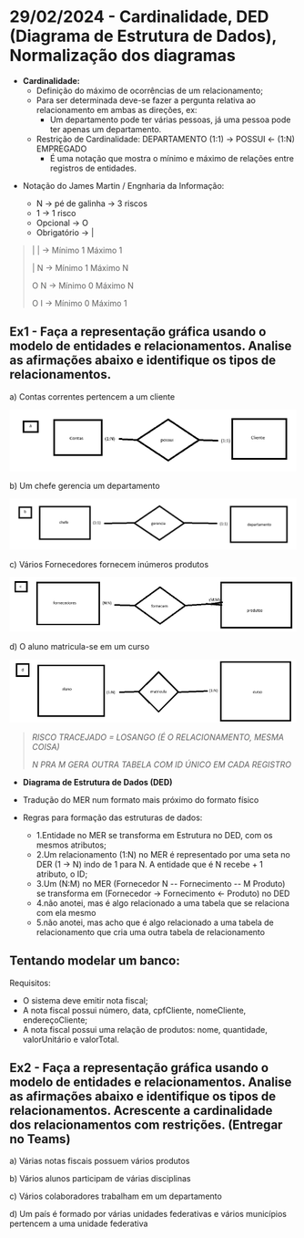 # 29/02/2024 - Cardinalidade, DED (Diagrama de Estrutura de Dados), Normalização dos diagramas

- **Cardinalidade:**
  - Definição do máximo de ocorrências de um relacionamento;
  - Para ser determinada deve-se fazer a pergunta relativa ao relacionamento em ambas as direções, ex:
    - Um departamento pode ter várias pessoas, já uma pessoa pode ter apenas um departamento.
  - Restrição de Cardinalidade: DEPARTAMENTO (1:1) -> POSSUI <- (1:N) EMPREGADO
    - É uma notação que mostra o mínimo e máximo de relações entre registros de entidades.

* Notação do James Martin / Engnharia da Informação:

  - N -> pé de galinha -> 3 riscos
  - 1 -> 1 risco
  - Opcional -> O
  - Obrigatório -> |

> | | -> Mínimo 1 Máximo 1
>
> | N -> Mínimo 1 Máximo N
>
> O N -> Mínimo 0 Máximo N
>
> O I -> Mínimo 0 Máximo 1

## Ex1 - Faça a representação gráfica usando o modelo de entidades e relacionamentos. Analise as afirmações abaixo e identifique os tipos de relacionamentos.

a) Contas correntes pertencem a um cliente

![1709248004277](image/aula3/1709248004277.png)

b) Um chefe gerencia um departamento

![1709248185814](image/aula3/1709248185814.png)

c) Vários Fornecedores fornecem inúmeros produtos

![1709250725611](image/aula3/1709250725611.png)

d) O aluno matricula-se em um curso

![1709248471218](image/aula3/1709248471218.png)

> _RISCO TRACEJADO = LOSANGO (É O RELACIONAMENTO, MESMA COISA)_
>
> _N PRA M GERA OUTRA TABELA COM ID ÚNICO EM CADA REGISTRO_

- **Diagrama de Estrutura de Dados (DED)**
- Tradução do MER num formato mais próximo do formato físico
- Regras para formação das estruturas de dados:

  - 1.Entidade no MER se transforma em Estrutura no DED, com os mesmos atributos;
  - 2.Um relacionamento (1:N) no MER é representado por uma seta no DER (1 -> N) indo de 1 para N. A entidade que é N recebe + 1 atributo, o ID;
  - 3.Um (N:M) no MER (Fornecedor N -- Fornecimento -- M Produto) se transforma em (Fornecedor -> Fornecimento <- Produto) no DED
  - 4.não anotei, mas é algo relacionado a uma tabela que se relaciona com ela mesmo
  - 5.não anotei, mas acho que é algo relacionado a uma tabela de relacionamento que cria uma outra tabela de relacionamento

## Tentando modelar um banco:

Requisitos:

- O sistema deve emitir nota fiscal;
- A nota fiscal possui número, data, cpfCliente, nomeCliente, endereçoCliente;
- A nota fiscal possui uma relação de produtos: nome, quantidade, valorUnitário e valorTotal.

## Ex2 - Faça a representação gráfica usando o modelo de entidades e relacionamentos. Analise as afirmações abaixo e identifique os tipos de relacionamentos. Acrescente a cardinalidade dos relacionamentos com restrições. (Entregar no Teams)

a) Várias notas fiscais possuem vários produtos

b) Vários alunos participam de várias disciplinas

c) Vários colaboradores trabalham em um departamento

d) Um país é formado por várias unidades federativas e vários municípios pertencem a uma unidade federativa
